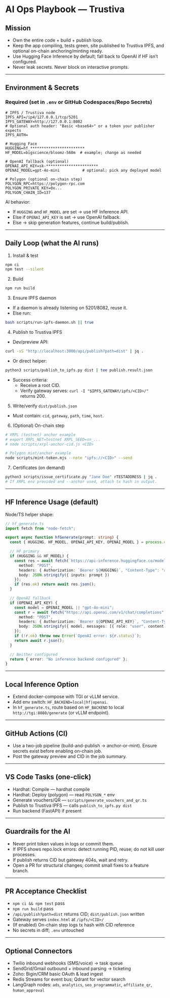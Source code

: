 # AI Ops Playbook — Trustiva

## Mission

- Own the entire code + build + publish loop.
- Keep the app compiling, tests green, site published to Trustiva IPFS, and optional on-chain anchoring/minting ready.
- Use Hugging Face Inference by default; fall back to OpenAI if HF isn’t configured.
- Never leak secrets. Never block on interactive prompts.

---

## Environment & Secrets

### Required (set in `.env` or GitHub Codespaces/Repo Secrets)

```
# IPFS / Trustiva node
IPFS_API=/ip4/127.0.0.1/tcp/5201
IPFS_GATEWAY=http://127.0.0.1:8082
# Optional auth header: "Basic <base64>" or a token your publisher expects
IPFS_AUTH=

# Hugging Face
HUGGING=hf_************************
HF_MODEL=bigscience/bloomz-560m  # example; change as needed

# OpenAI fallback (optional)
OPENAI_API_KEY=sk-***********************
OPENAI_MODEL=gpt-4o-mini          # optional; pick any deployed model

# Polygon (optional on-chain step)
POLYGON_RPC=https://polygon-rpc.com
POLYGON_PRIVATE_KEY=0x...
POLYGON_CHAIN_ID=137
```

AI behavior:

- If `HUGGING` and `HF_MODEL` are set → use HF Inference API.
- Else if `OPENAI_API_KEY` is set → use OpenAI fallback.
- Else → skip generation features, continue build/publish.

---

## Daily Loop (what the AI runs)

1. Install & test

```bash
npm ci
npm test --silent
```

2. Build

```bash
npm run build
```

3. Ensure IPFS daemon

- If a daemon is already listening on 5201/8082, reuse it.
- Else run:

```bash
bash scripts/run-ipfs-daemon.sh || true
```

4. Publish to Trustiva IPFS

- Dev/preview API:

```bash
curl -sS "http://localhost:3000/api/publish?path=dist" | jq .
```

- Or direct helper:

```bash
python3 scripts/publish_to_ipfs.py dist | tee publish.result.json
```

- Success criteria:
  - Receive a root CID.
  - Verify gateway serves: `curl -I "$IPFS_GATEWAY/ipfs/<CID>/"` returns 200.

5. Write/verify `dist/publish.json`

- Must contain: `cid`, `gateway`, `path`, `time`, `host`.

6. (Optional) On-chain step

```bash
# XRPL (testnet) anchor example
# export XRPL_NET=testnet XRPL_SEED=sn_...
# node scripts/xrpl-anchor-cid.js <CID>

# Polygon mint/anchor example
node scripts/mint-token.mjs --note "ipfs://<CID>" --send
```

7. Certificates (on demand)

```bash
python3 scripts/issue_certificate.py "Jane Doe" rTESTADDRESS | jq .
# If XRPL env provided and --anchor used, attach tx hash in output.
```

---

## HF Inference Usage (default)

Node/TS helper shape:

```ts
// hf_generate.ts
import fetch from "node-fetch";

export async function hfGenerate(prompt: string) {
  const { HUGGING, HF_MODEL, OPENAI_API_KEY, OPENAI_MODEL } = process.env;

  // HF primary
  if (HUGGING && HF_MODEL) {
    const res = await fetch(`https://api-inference.huggingface.co/models/${HF_MODEL}`, {
      method: "POST",
      headers: { Authorization: `Bearer ${HUGGING}`, "Content-Type": "application/json" },
      body: JSON.stringify({ inputs: prompt })
    });
    if (res.ok) return await res.json();
  }

  // OpenAI fallback
  if (OPENAI_API_KEY) {
    const model = OPENAI_MODEL || "gpt-4o-mini";
    const r = await fetch("https://api.openai.com/v1/chat/completions", {
      method: "POST",
      headers: { Authorization: `Bearer ${OPENAI_API_KEY}`, "Content-Type": "application/json" },
      body: JSON.stringify({ model, messages: [{ role: "user", content: prompt }] })
    });
    if (!r.ok) throw new Error(`OpenAI error: ${r.status}`);
    return await r.json();
  }

  // Neither configured
  return { error: "No inference backend configured" };
}
```

---

## Local Inference Option

- Extend docker-compose with TGI or vLLM service.
- Add env switch: `HF_BACKEND=local|hf|openai`.
- In `hf_generate.ts`, route based on `HF_BACKEND` to local `http://tgi:8080/generate` (or vLLM endpoint).

---

## GitHub Actions (CI)

- Use a two-job pipeline (build-and-publish → anchor-or-mint). Ensure secrets exist before enabling on-chain job.
- Post the gateway preview and CID in the job summary.

---

## VS Code Tasks (one-click)

- Hardhat: Compile — hardhat compile
- Hardhat: Deploy (polygon) — read `POLYGON_*` env
- Generate vouchers/QR — `scripts/generate_vouchers_and_qr.ts`
- Publish to Trustiva IPFS — calls `publish_to_ipfs.py dist`
- Run backend (FastAPI) if present

---

## Guardrails for the AI

- Never print token values in logs or commit them.
- If IPFS shows repo.lock errors: detect running PID, reuse; do not kill user processes.
- If publish returns CID but gateway 404s, wait and retry.
- Open a PR for structural changes; commit small fixes to a feature branch.

---

## PR Acceptance Checklist

- `npm ci && npm test` pass
- `npm run build` pass
- `/api/publish?path=dist` returns CID; `dist/publish.json` written
- Gateway serves `index.html` at `/ipfs/<CID>/`
- (If enabled) On-chain step logs tx hash with CID reference
- No secrets in diff; `.env` untouched

---

## Optional Connectors

- Twilio inbound webhooks (SMS/voice) → task queue
- SendGrid/Gmail outbound + inbound parsing → ticketing
- Zoho: Bigin/CRM basic OAuth & lead ingest
- Redis Streams for event bus; Qdrant for vector search
- LangGraph nodes: `ads`, `analytics`, `seo_programmatic`, `affiliate_qr`, `human_approval`
